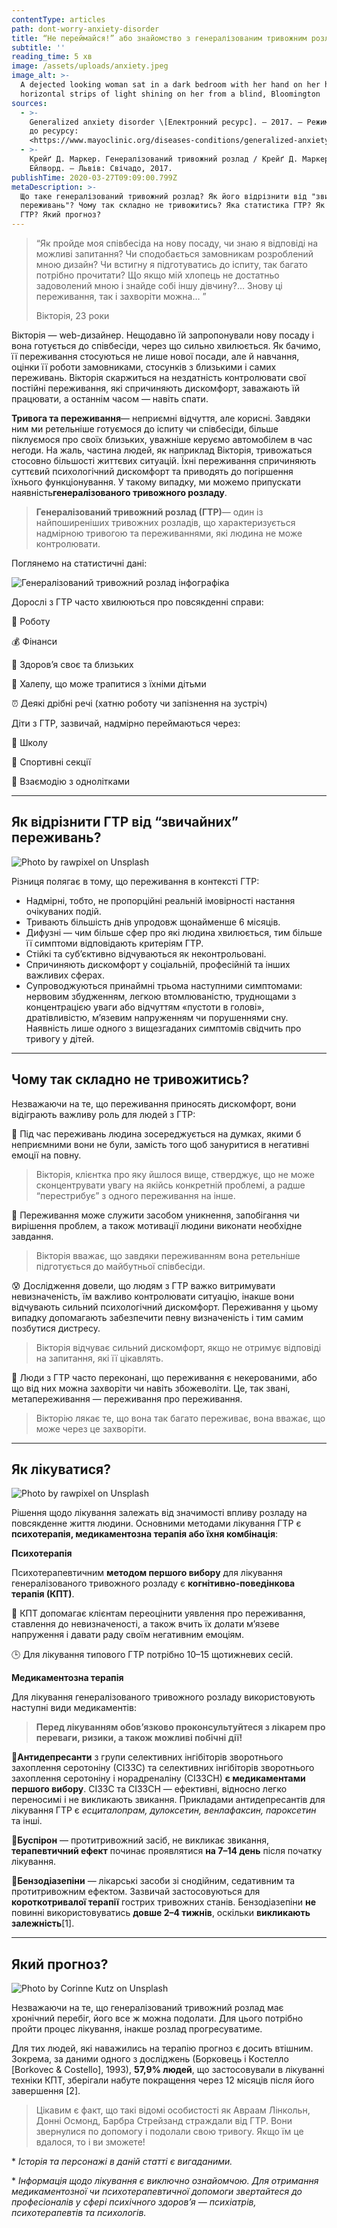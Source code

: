 ```yaml
---
contentType: articles
path: dont-worry-anxiety-disorder
title: “Не переймайся!” або знайомство з генералізованим тривожним розладом
subtitle: ''
reading_time: 5 хв
image: /assets/uploads/anxiety.jpeg
image_alt: >-
  A dejected looking woman sat in a dark bedroom with her hand on her head, with
  horizontal strips of light shining on her from a blind, Bloomington
sources:
  - >-
    Generalized anxiety disorder \[Електронний ресурс]. — 2017. — Режим доступу
    до ресурсу:
    <https://www.mayoclinic.org/diseases-conditions/generalized-anxiety-disorder/diagnosis-treatment/drc-20361045.>
  - >-
    Крейґ Д. Маркер. Генералізований тривожний розлад / Крейґ Д. Маркер, Елісон
    Ейлворд. — Львів: Свічадо, 2017.
publishTime: 2020-03-27T09:09:00.799Z
metaDescription: >-
  Що таке генералізований тривожний розлад? Як його відрізнити від "звичайних
  переживань"? Чому так складно не тривожитись? Яка статистика ГТР? Як лікувати
  ГТР? Який прогноз?
---
```

> “Як пройде моя співбесіда на нову посаду, чи знаю я відповіді на можливі запитання? Чи сподобається замовникам розроблений мною дизайн? Чи встигну я підготуватись до іспиту, так багато потрібно прочитати? Що якщо мій хлопець не достатньо задоволений мною і знайде собі іншу дівчину?… Знову ці переживання, так і захворіти можна… ”
>
> Вікторія, 23 роки

Вікторія — web-дизайнер. Нещодавно їй запропонували нову посаду і вона готується до співбесіди, через що сильно хвилюється. Як бачимо, її переживання стосуються не лише нової посади, але й навчання, оцінки її роботи замовниками, стосунків з близькими і самих переживань. Вікторія скаржиться на нездатність контролювати свої постійні переживання, які спричиняють дискомфорт, заважають їй працювати, а останнім часом — навіть спати.

**Тривога та переживання**— неприємні відчуття, але корисні. Завдяки ним ми ретельніше готуємося до іспиту чи співбесіди, більше піклуємося про своїх близьких, уважніше керуємо автомобілем в час негоди. На жаль, частина людей, як наприклад Вікторія, тривожаться стосовно більшості життєвих ситуацій. Їхні переживання спричиняють суттєвий психологічний дискомфорт та приводять до погіршення їхнього функціонування. У такому випадку, ми можемо припускати наявність**генералізованого тривожного розладу**.

> **Генералізований тривожний розлад (ГТР)**— один із найпоширеніших тривожних розладів, що характеризується надмірною тривогою та переживаннями, які людина не може контролювати.

Поглянемо на статистичні дані:

![Генералізований тривожний розлад інфографіка](/assets/uploads/1_UCa5tCxRPGmkq2_lK5L3YQ.png)

Дорослі з ГТР часто хвилюються про повсякденні справи:

💼 Роботу

💰 Фінанси

🏥 Здоров’я своє та близьких

👶 Халепу, що може трапитися з їхніми дітьми

⏰ Деякі дрібні речі (хатню роботу чи запізнення на зустріч)

Діти з ГТР, зазвичай, надмірно переймаються через:

🎒 Школу

🏐 Спортивні секції

👫 Взаємодію з однолітками

- - -

## **Як відрізнити ГТР від “звичайних” переживань?**

![Photo by rawpixel on Unsplash](/assets/uploads/0_q6tFwfzMcC4w2dDM.jpeg "Photo by rawpixel on Unsplash")

Різниця полягає в тому, що переживання в контексті ГТР:

* Надмірні, тобто, не пропорційні реальній імовірності настання очікуваних подій.
* Тривають більшість днів упродовж щонайменше 6 місяців.
* Дифузні — чим більше сфер про які людина хвилюється, тим більше її симптоми відповідають критеріям ГТР.
* Стійкі та суб’єктивно відчуваються як неконтрольовані.
* Спричиняють дискомфорт у соціальній, професійній та інших важливих сферах.
* Супроводжуються принаймні трьома наступними симптомами: нервовим збудженням, легкою втомлюваністю, труднощами з концентрацією уваги або відчуттям «пустоти в голові», дратівливістю, м’язевим напруженням чи порушеннями сну. Наявність лише одного з вищезгаданих симптомів свідчить про тривогу у дітей.

- - -

## Чому так складно не тривожитись?

Незважаючи на те, що переживання приносять дискомфорт, вони відіграють важливу роль для людей з ГТР:

💭 Під час переживань людина зосереджується на думках, якими б неприємними вони не були, замість того щоб зануритися в негативні емоції на повну.

> Вікторія, клієнтка про яку йшлося вище, стверджує, що не може сконцентрувати увагу на якійсь конкретній проблемі, а радше “перестрибує” з одного переживання на інше.

📝 Переживання може служити засобом уникнення, запобігання чи вирішення проблем, а також мотивації людини виконати необхідне завдання.

> Вікторія вважає, що завдяки переживанням вона ретельніше підготується до майбутньої співбесіди.

😰 Дослідження довели, що людям з ГТР важко витримувати невизначеність, їм важливо контролювати ситуацію, інакше вони відчувають сильний психологічний дискомфорт. Переживання у цьому випадку допомагають забезпечити певну визначеність і тим самим позбутися дистресу.

> Вікторія відчуває сильний дискомфорт, якщо не отримує відповіді на запитання, які її цікавлять.

🏥 Люди з ГТР часто переконані, що переживання є некерованими, або що від них можна захворіти чи навіть збожеволіти. Це, так звані, метапереживання — переживання про переживання.

> Вікторію лякає те, що вона так багато переживає, вона вважає, що може через це захворіти.

- - -

## **Як лікуватися?**

![](https://miro.medium.com/max/2500/0*_zmljzhKyQOPVWnZ. "Photo by rawpixel on Unsplash")

Рішення щодо лікування залежать від значимості впливу розладу на повсякденне життя людини. Основними методами лікування ГТР є **психотерапія, медикаментозна терапія або їхня комбінація**:

**Психотерапія**

Психотерапевтичним **методом першого вибору** для лікування генералізованого тривожного розладу є **когнітивно-поведінкова терапія (КПТ)**.

📝 КПТ допомагає клієнтам переоцінити уявлення про переживання, ставлення до невизначеності, а також вчить їх долати м’язеве напруження і давати раду своїм негативним емоціям.

🕒 Для лікування типового ГТР потрібно 10–15 щотижневих сесій.

**Медикаментозна терапія**

Для лікування генералізованого тривожного розладу використовують наступні види медикаментів:

> **Перед лікуванням обов’язково проконсультуйтеся з лікарем про переваги, ризики, а також можливі побічні дії!**

💊**Антидепресанти** з групи селективних інгібіторів зворотнього захоплення серотоніну (СІЗЗС) та селективних інгібіторів зворотнього захоплення серотоніну і норадреналіну (СІЗЗСН) **є медикаментами першого вибору**. СІЗЗС та СІЗЗСН — ефективні, відносно легко переносимі і не викликають звикання. Прикладами антидепресантів для лікування ГТР є *есциталопрам, дулоксетин, венлафаксин, пароксетин* та інші.

💊**Буспірон** — протитривожний засіб, не викликає звикання, **терапевтичний ефект** починає проявлятися **на 7–14 день** після початку лікування.

💊**Бензодіазепіни** — лікарські засоби зі снодійним, седативним та протитривожним ефектом. Зазвичай застосовуються для **короткотривалої терапії** гострих тривожних станів. Бензодіазепіни **не** повинні використовуватись **довше 2–4 тижнів**, оскільки **викликають залежність**\[1].

- - -

## **Який прогноз?**

![](https://miro.medium.com/max/5184/0*gpzuALEfI7fQq0DE. "Photo by Corinne Kutz on Unsplash")

Незважаючи на те, що генералізований тривожний розлад має хронічний перебіг, його все ж можна подолати. Для цього потрібно пройти процес лікування, інакше розлад прогресуватиме.

Для тих людей, які наважились на терапію прогноз є досить втішним. Зокрема, за даними одного з досліджень (Борковець і Костелло \[Borkovec & Costello], 1993), **57,9% людей**, що застосовували в лікуванні техніки КПТ, зберігали набуте покращення через 12 місяців після його завершення \[2].

> Цікавим є факт, що такі відомі особистості як Авраам Лінкольн, Донні Осмонд, Барбра Стрейзанд страждали від ГТР. Вони звернулися по допомогу і подолали свою тривогу. Якщо їм це вдалося, то і ви зможете!

\* *Історія та персонажі в даній статті є вигаданими.*

\* *Інформація щодо лікування є виключно ознайомчою. Для отримання медикаментозної чи психотерапевтичної допомоги звертайтеся до професіоналів у сфері психічного здоров’я — психіатрів, психотерапевтів та психологів.*
